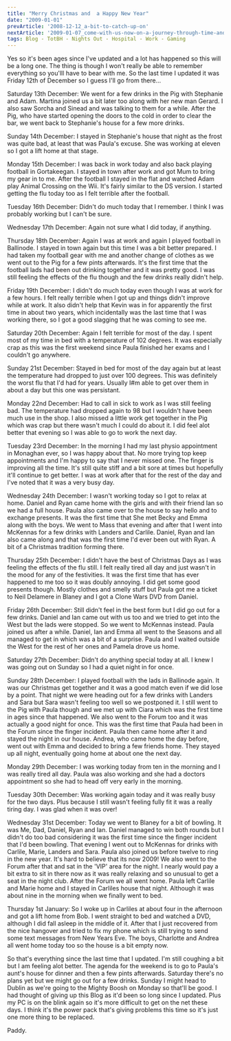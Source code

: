 ```yaml
---
title: "Merry Christmas and  a Happy New Year"
date: "2009-01-01"
prevArticle: '2008-12-12_a-bit-to-catch-up-on'
nextArticle: '2009-01-07_come-with-us-now-on-a-journey-through-time-and-space'
tags: Blog - TotBH - Nights Out - Hospital - Work - Gaming
---
```

Yes so it's been ages since I've updated and a lot has happened so this will be a long one. The thing is though I won't really be able to remember everything so you'lll have to bear with me. So the last time I updated it was Friday 12th of December so I guess I'll go from there...

Saturday 13th December: We went for a few drinks in the Pig with Stephanie and Adam. Martina joined us a bit later too along with her new man Gerard. I also saw Sorcha and Sinead and was talking to them for a while. After the Pig, who have started opening the doors to the cold in order to clear the bar, we went back to Stephanie's house for a few more drinks.

Sunday 14th December: I stayed in Stephanie's house that night as the frost was quite bad, at least that was Paula's excuse. She was working at eleven so I got a lift home at that stage.

Monday 15th December: I was back in work today and also back playing football in Gortakeegan. I stayed in town after work and got Mum to bring my gear in to me. After the football I stayed in the flat and watched Adam play Animal Crossing on the Wii. It's fairly similar to the DS version. I started getting the flu today too as I felt terrible after the football.

Tuesday 16th December: Didn't do much today that I remember. I think I was probably working but I can't be sure.

Wednesday 17th December: Again not sure what I did today, if anything.

Thursday 18th December: Again I was at work and again I played football in Ballinode. I stayed in town again but this time I was a bit better prepared. I had taken my football gear with me and another change of clothes as we went out to the Pig for a few pints afterwards. It's the first time that the football lads had been out drinking together and it was pretty good. I was still feeling the effects of the flu though and the few drinks really didn't help.

Friday 19th December: I didn't do much today even though I was at work for a few hours. I felt really terrible when I got up and things didn't improve while at work. It also didn't help that Kevin was in for apparently the first time in about two years, which incidentally was the last time that I was working there, so I got a good slagging that he was coming to see me.

Saturday 20th December: Again I felt terrible for most of the day. I spent most of my time in bed with a temperature of 102 degrees. It was especially crap as this was the first weekend since Paula finished her exams and I couldn't go anywhere.

Sunday 21st December: Stayed in bed for most of the day again but at least the temperature had dropped to just over 100 degrees. This was definitely the worst flu that I'd had for years. Usually I#m able to get over them in about a day but this one was persistant.

Monday 22nd December: Had to call in sick to work as I was still feeling bad. The temperature had dropped again to 98 but I wouldn't have been much use in the shop. I also missed a little work get together in the Pig which was crap but there wasn't much I could do about it. I did feel alot better that evening so I was able to go to work the next day.

Tuesday 23rd December: In the morning I had my last physio appointment in Monaghan ever, so I was happy about that. No more trying top keep appointments and I'm happy to say that I never missed one. The finger is improving all the time. It's still quite stiff and a bit sore at times but hopefully it'll continue to get better. I was at work after that for the rest of the day and I've noted that it was a very busy day.

Wednesday 24th December: I wasn't working today so I got to relax at home. Daniel and Ryan came home with the girls and with their friend Ian so we had a full house. Paula also came over to the house to say hello and to exchange presents. It was the first time that She met Becky and Emma along with the boys. We went to Mass that evening and after that I went into McKennas for a few drinks with Landers and Carlile. Daniel, Ryan and Ian also came along and that was the first time I'd ever been out with Ryan. A bit of a Christmas tradition forming there.

Thursday 25th December: I didn't have the best of Christmas Days as I was feeling the effects of the flu still. I felt really tired all day and just wasn't in the mood for any of the festivities. It was the first time that has ever happened to me too so it was doubly annoying. I did get some good presents though. Mostly clothes and smelly stuff but Paula got me a ticket to Neil Delamere in Blaney and I got a Clone Wars DVD from Daniel.

Friday 26th December: Still didn't feel in the best form but I did go out for a few drinks. Daniel and Ian came out with us too and we tried to get into the West but the lads were stopped. So we went to McKennas instead. Paula joined us after a while. Daniel, Ian and Emma all went to the Seasons and all managed to get in which was a bit of a surprise. Paula and I waited outside the West for the rest of her ones and Pamela drove us home.

Saturday 27th December: Didn't do anything special today at all. I knew I was going out on Sunday so I had a quiet night in for once.

Sunday 28th December: I played football with the lads in Ballinode again. It was our Christmas get together and it was a good match even if we did lose by a point. That night we were heading out for a few drinks with Landers and Sara but Sara wasn't feeling too well so we postponed it. I still went to the Pig with Paula though and we met up with Ciara which was the first time in ages since that happened. We also went to the Forum too and it was actually a good night for once. This was the first time that Paula had been in the Forum since the finger incident. Paula then came home after it and stayed the night in our house. Andrea, who came home the day before, went out with Emma and decided to bring a few friends home. They stayed up all night, eventually going home at about one the next day.

Monday 29th December: I was working today from ten in the morning and I was really tired all day. Paula was also working and she had a doctors appointment so she had to head off very early in the morning.

Tuesday 30th December: Was working again today and it was really busy for the two days. Plus because I still wasn't feeling fully fit it was a really tiring day. I was glad when it was over!

Wednesday 31st December: Today we went to Blaney for a bit of bowling. It was Me, Dad, Daniel, Ryan and Ian. Daniel managed to win both rounds but I didn't do too bad considering it was the first time since the finger incident that I'd been bowling. That evening I went out to McKennas for drinks with Carlile, Marie, Landers and Sara. Paula also joined us before twelve to ring in the new year. It's hard to believe that its now 2009! We also went to the Forum after that and sat in the 'VIP' area for the night. I nearly would pay a bit extra to sit in there now as it was really relaxing and so unusual to get a seat in the night club. After the Forum we all went home. Paula left Carlile and Marie home and I stayed in Carliles house that night. Although it was about nine in the morning when we finally went to bed.

Thursday 1st January: So I woke up in Carliles at about four in the afternoon and got a lift home from Bob. I went straight to bed and watched a DVD, although I did fall asleep in the middle of it. After that I just recovered from the nice hangover and tried to fix my phone which is still trying to send some text messages from New Years Eve. The boys, Charlotte and Andrea all went home today too so the house is a bit empty now.

So that's everything since the last time that I updated. I'm still coughing a bit but I am feeling alot better. The agenda for the weekend is to go to Paula's aunt's house for dinner and then a few pints afterwards. Saturday there's no plans yet but we might go out for a few drinks. Sunday I might head to Dublin as we're going to the Mighty Boosh on Monday so that'll be good. I had thought of giving up this Blog as it'd been so long since I updated. Plus my PC is on the blink again so it's more difficult to get on the net these days. I think it's the power pack that's giving problems this time so it's just one more thing to be replaced.

Paddy.
